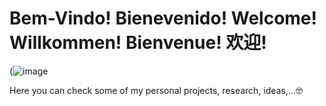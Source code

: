 # Bem-Vindo! Bienevenido! Welcome! Willkommen! Bienvenue! 欢迎!
(![image](https://media.tenor.com/QZArlhfw_m8AAAAC/welcome-to-my-life-life.gif)

Here you can check some of my personal projects, research, ideas,...🤓
